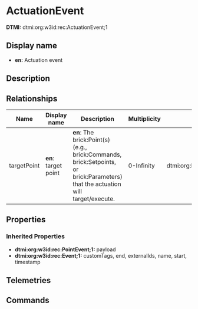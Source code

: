 # ActuationEvent
**DTMI:** dtmi:org:w3id:rec:ActuationEvent;1
## Display name
- **en:** Actuation event
## Description
## Relationships
|Name|Display name|Description|Multiplicity|Target|Properties|Writable|
|-|-|-|-|-|-|-|
|targetPoint|**en**: target point|**en**: The brick:Point(s) (e.g., brick:Commands, brick:Setpoints, or brick:Parameters) that the actuation will target/execute.|0-Infinity|dtmi:org:brickschema:schema:Brick:Point;1||True|
## Properties
### Inherited Properties
* **dtmi:org:w3id:rec:PointEvent;1:** payload
* **dtmi:org:w3id:rec:Event;1:** customTags, end, externalIds, name, start, timestamp
## Telemetries
## Commands
